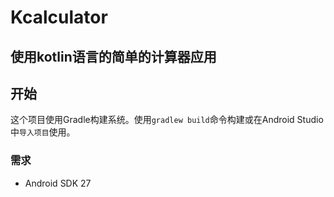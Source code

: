 # Kcalculator
使用kotlin语言的简单的计算器应用
---------
## 开始
这个项目使用Gradle构建系统。使用`gradlew build`命令构建或在Android Studio中`导入项目`使用。
### 需求
* Android SDK 27
